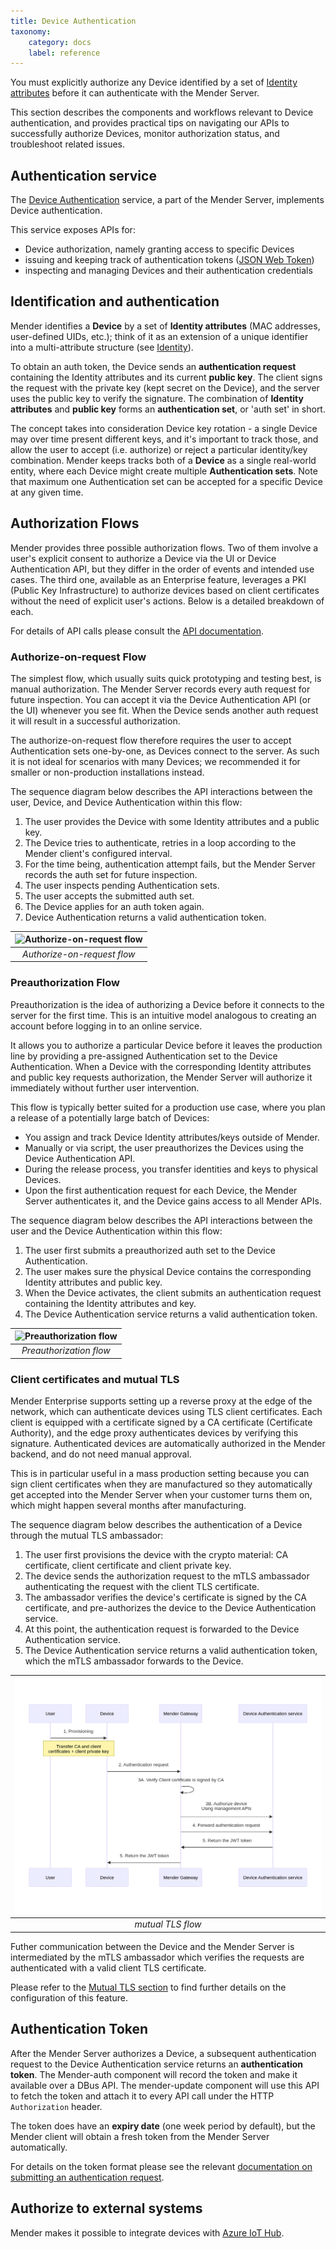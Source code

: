 ```yaml
---
title: Device Authentication
taxonomy:
    category: docs
    label: reference
---
```


You must explicitly authorize any Device identified by a set of
[Identity attributes](../../02.Overview/07.Identity/docs.md) before it can authenticate
with the Mender Server.

This section describes the components and workflows relevant to Device
authentication, and provides practical tips on navigating our APIs to
successfully authorize Devices, monitor authorization status, and troubleshoot
related issues.

## Authentication service


The [Device Authentication](https://github.com/mendersoftware/deviceauth?target=_blank)
service, a part of the Mender Server, implements Device authentication.

This service exposes APIs for:

* Device authorization, namely granting access to specific Devices
* issuing and keeping track of authentication tokens ([JSON Web
  Token](https://jwt.io?target=_blank))
* inspecting and managing Devices and their authentication credentials

## Identification and authentication

Mender identifies a **Device** by a set of **Identity attributes** (MAC addresses,
user-defined UIDs, etc.); think of it as an extension of a unique identifier
into a multi-attribute structure (see [Identity](../../02.Overview/07.Identity/docs.md)).

To obtain an auth token, the Device sends an **authentication request**
containing the Identity attributes and its current **public key**. The client signs
the request with the private key (kept secret on the Device), and the server uses
the public key to verify the signature.
The combination of **Identity attributes** and **public key** forms an
**authentication set**, or 'auth set' in short.

The concept takes into consideration Device key rotation - a single Device may
over time present different keys, and it's important to track those, and allow
the user to accept (i.e. authorize) or reject a particular identity/key
combination.
Mender keeps tracks both of a **Device** as a single real-world entity, where each
Device might create multiple **Authentication sets**. Note
that maximum one Authentication set can be accepted for a specific Device at any
given time.

## Authorization Flows

Mender provides three possible authorization flows. Two of them involve a user's explicit
consent to authorize a Device via the UI or Device Authentication API, but they differ
in the order of events and intended use cases. The third one, available as an Enterprise
feature, leverages a PKI (Public Key Infrastructure) to authorize devices based on
client certificates without the need of explicit user's actions. Below is a detailed
breakdown of each.

For details of API calls please consult the [API documentation](../../200.Server-side-API/?target=_blank#device-api-device-authentication).

### Authorize-on-request Flow

The simplest flow, which usually suits quick prototyping and testing best, is manual
authorization. The Mender Server records every auth request for future inspection.
You can accept it via the Device Authentication API (or the UI) whenever you
see fit. When the Device sends another auth request it will result in a successful
authorization.

The authorize-on-request flow therefore requires the user to accept
Authentication sets one-by-one, as Devices connect to the server. As such it is
not ideal for scenarios with many Devices; we recommended it for
smaller or non-production installations instead.

The sequence diagram below describes the API interactions between the user,
Device, and Device Authentication within this flow:

1. The user provides the Device with some Identity attributes and a
   public key.
2. The Device tries to authenticate, retries in a loop according to the Mender
   client's configured interval.
3. For the time being, authentication attempt fails, but the Mender Server
   records the auth set for future inspection.
4. The user inspects pending Authentication sets.
5. The user accepts the submitted auth set.
6. The Device applies for an auth token again.
7. Device Authentication returns a valid authentication token.

| ![Authorize-on-request flow](authorize-on-req.png) |
|:--:|
|*Authorize-on-request flow*|

### Preauthorization Flow

Preauthorization is the idea of authorizing a Device before it connects to
the server for the first time. This is an intuitive model analogous to creating
an account before logging in to an online service.

It allows you to authorize a particular Device before it leaves the production line
by providing a pre-assigned Authentication set to
the Device Authentication. When a Device with the corresponding Identity
attributes and public key requests authorization, the Mender Server will
authorize it immediately without further user intervention.

This flow is typically better suited for a production use case, where you plan a release of a
potentially large batch of Devices:

* You assign and track Device Identity attributes/keys outside of Mender.
* Manually or via script, the user preauthorizes the Devices using the Device
  Authentication API.
* During the release process, you transfer identities and keys to physical
  Devices.
* Upon the first authentication request for each Device, the Mender Server
  authenticates it, and the Device gains access to all Mender APIs.

The sequence diagram below describes the API interactions between the user and
the Device Authentication within this flow:

1. The user first submits a preauthorized auth set to the Device Authentication.
2. The user makes sure the physical Device contains the corresponding Identity
   attributes and public key.
3. When the Device activates, the client submits an authentication request containing the
   Identity attributes and key.
4. The Device Authentication service returns a valid authentication token.

| ![Preauthorization flow](preauth.png) |
|:--:|
|*Preauthorization flow*|

### Client certificates and mutual TLS

Mender Enterprise supports setting up a reverse proxy at the edge of the network,
which can authenticate devices using TLS client certificates. Each client is equipped
with a certificate signed by a CA certificate (Certificate Authority), and the edge proxy
authenticates devices by verifying this signature. Authenticated devices are automatically
authorized in the Mender backend, and do not need manual approval.

This is in particular useful in a mass production setting because you can sign client
certificates when they are manufactured so they automatically get accepted into the
Mender Server when your customer turns them on, which might happen several months
after manufacturing.

The sequence diagram below describes the authentication of a Device through the
mutual TLS ambassador:

1. The user first provisions the device with the crypto material: CA certificate, client certificate and client private key.
2. The device sends the authorization request to the mTLS ambassador authenticating the request with the client TLS certificate.
3. The ambassador verifies the device's certificate is signed by the CA certificate, and pre-authorizes the device to the Device Authentication service.
4. At this point, the authentication request is forwarded to the Device Authentication service.
5. The Device Authentication service returns a valid authentication token, which the mTLS ambassador forwards to the Device.

| ![mTLS flow](mtls.png) |
|:--:|
|*mutual TLS flow*|

Futher communication between the Device and the Mender Server is intermediated by the mTLS ambassador which verifies the requests are authenticated with a valid client TLS certificate.

Please refer to the [Mutual TLS section](../../08.Server-integration/03.Mutual-TLS-authentication/docs.md)
to find further details on the configuration of this feature.

## Authentication Token

After the Mender Server authorizes a Device, a subsequent authentication request to the Device
Authentication service returns an **authentication token**. The Mender-auth component will record the
token and make it available over a DBus API. The mender-update component will use this
API to fetch the token and attach it to every API call under the HTTP `Authorization` header.

The token does have an **expiry date** (one week period by default), but the Mender client
will obtain a fresh token from the Mender Server automatically.

For details on the token format please see the relevant [documentation on
submitting an authentication request](../../200.Server-side-API/?target=_blank#device-api-device-authentication).


## Authorize to external systems

Mender makes it possible to integrate devices with [Azure IoT Hub](../../08.Server-integration/05.Azure-IoT-Hub/docs.md).
